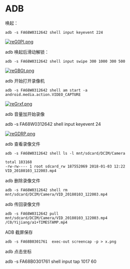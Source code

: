 # ADB
唤起：

    adb -s FA68W0312642 shell input keyevent 224
[![reG0PI.png](https://s3.ax1x.com/2020/12/13/reG0PI.png)](https://imgchr.com/i/reG0PI)

adb 唤起后滑动解锁：

    adb -s FA68W0312642 shell input swipe 300 1000 300 500
[![reGBGt.png](https://s3.ax1x.com/2020/12/13/reGBGt.png)](https://imgchr.com/i/reGBGt)

adb 开始打开录像机

    adb -s FA68W0312642 shell am start -a android.media.action.VIDEO_CAPTURE
[![reGrxf.png](https://s3.ax1x.com/2020/12/13/reGrxf.png)](https://imgchr.com/i/reGrxf)

adb 音量加开始录像

adb -s FA68W0312642 shell input keyevent 24

[![reGDRP.png](https://s3.ax1x.com/2020/12/13/reGDRP.png)](https://imgchr.com/i/reGDRP)

adb 查看录像文件

    adb -s FA68W0312642 shell ls -l mnt/sdcard/DCIM/Camera

    total 183168
    -rw-rw---- 1 root sdcard_rw 187552069 2018-01-03 12:22 VID_20180103_122003.mp4

adb 删除录像文件

    adb -s FA68W0312642 shell rm mnt/sdcard/DCIM/Camera/VID_20180103_122003.mp4

adb 传回录像文件

    adb -s FA68W0312642 pull mnt/sdcard/DCIM/Camera/VID_20180103_122003.mp4 /C0/Yijiang/a1+TIMESTAMP.mp4

ADB 截屏保存

    adb -s FA68B0301761  exec-out screencap -p > x.png

adb 点击坐标

adb -s FA68B0301761 shell input tap 1017 60